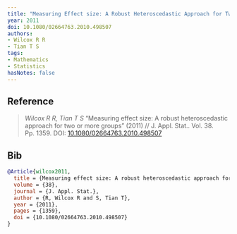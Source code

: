 ```yaml
---
title: "Measuring Effect size: A Robust Heteroscedastic Approach for Two or More Groups"
year: 2011
doi: 10.1080/02664763.2010.498507
authors:
- Wilcox R R
- Tian T S
tags:
- Mathematics
- Statistics
hasNotes: false
---
```


## Reference

> <i>Wilcox R R, Tian T S</i> “Measuring effect size: A robust heteroscedastic approach for two or more groups” (2011) // J. Appl. Stat.. Vol.&nbsp;38. Pp.&nbsp;1359. DOI:&nbsp;<a href='https://doi.org/10.1080/02664763.2010.498507'>10.1080/02664763.2010.498507</a>

## Bib

```bib
@Article{wilcox2011,
  title = {Measuring effect size: A robust heteroscedastic approach for two or more groups},
  volume = {38},
  journal = {J. Appl. Stat.},
  author = {R, Wilcox R and S, Tian T},
  year = {2011},
  pages = {1359},
  doi = {10.1080/02664763.2010.498507}
}
```
